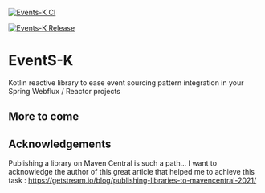 [![Events-K CI](https://github.com/GregoryBevan/events-k/actions/workflows/ci.yml/badge.svg)](https://github.com/GregoryBevan/events-k/actions/workflows/ci.yml)

[![Events-K Release](https://github.com/GregoryBevan/events-k/actions/workflows/release.yml/badge.svg)](https://github.com/GregoryBevan/events-k/actions/workflows/release.yml)

# EventS-K 
Kotlin reactive library to ease event sourcing pattern integration in your Spring Webflux / Reactor projects

## More to come

## Acknowledgements
Publishing a library on Maven Central is such a path... I want to acknowledge the author of this great article that helped me to achieve this task :
https://getstream.io/blog/publishing-libraries-to-mavencentral-2021/

